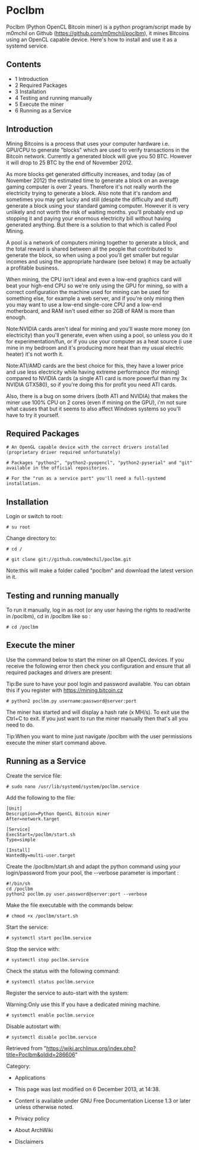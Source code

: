 Poclbm
======

Poclbm (Python OpenCL Bitcoin miner) is a python program/script made by
m0mchil on Github (https://github.com/m0mchil/poclbm), it mines Bitcoins
using an OpenCL capable device. Here's how to install and use it as a
systemd service.

Contents
--------

-   1 Introduction
-   2 Required Packages
-   3 Installation
-   4 Testing and running manually
-   5 Execute the miner
-   6 Running as a Service

Introduction
------------

Mining Bitcoins is a process that uses your computer hardware i.e.
GPU/CPU to generate "blocks" which are used to verify transactions in
the Bitcoin network. Currently a generated block will give you 50 BTC.
However it will drop to 25 BTC by the end of November 2012.

As more blocks get generated difficulty increases, and today (as of
November 2012) the estimated time to generate a block on an average
gaming computer is over 2 years. Therefore it's not really worth the
electricity trying to generate a block. Also note that it's random and
sometimes you may get lucky and still (despite the difficulty and stuff)
generate a block using your standard gaming computer. However it is very
unlikely and not worth the risk of waiting months. you'll probably end
up stopping it and paying your enormous electricity bill without having
generated anything. But there is a solution to that which is called Pool
Mining.

A pool is a network of computers mining together to generate a block,
and the total reward is shared between all the people that contributed
to generate the block, so when using a pool you'll get smaller but
regular incomes and using the appropriate hardware (see below) it may be
actually a profitable business.

When mining, the CPU isn't ideal and even a low-end graphics card will
beat your high-end CPU so we're only using the GPU for mining, so with a
correct configuration the machine used for mining can be used for
something else, for example a web server, and if you're only mining then
you may want to use a low-end single-core CPU and a low-end motherboard,
and RAM isn't used either so 2GB of RAM is more than enough.

Note:NVIDIA cards aren't ideal for mining and you'll waste more money
(on electricity) than you'll generate, even when using a pool, so unless
you do it for experimentation/fun, or if you use your computer as a heat
source (i use mine in my bedroom and it's producing more heat than my
usual electric heater) it's not worth it.

Note:ATI/AMD cards are the best choice for this, they have a lower price
and use less electricity while having extreme performance (for mining)
compared to NVIDIA cards (a single ATI card is more powerful than my 3x
NVIDIA GTX580), so if you're doing this for profit you need ATI cards.

Also, there is a bug on some drivers (both ATI and NVIDIA) that makes
the miner use 100% CPU on 2 cores (even if mining on the GPU), i'm not
sure what causes that but it seems to also affect Windows systems so
you'll have to try it yourself.

Required Packages
-----------------

    # An OpenGL capable device with the correct drivers installed (proprietary driver required unfortunately)

    # Packages "python2", "python2-pyopencl", "python2-pyserial" and "git" available in the official repositories.

    # For the "run as a service part" you'll need a full-systemd installation.

Installation
------------

Login or switch to root:

    # su root

Change directory to:

    # cd /

    # git clone git://github.com/m0mchil/poclbm.git

Note:this will make a folder called "poclbm" and download the latest
version in it.

Testing and running manually
----------------------------

To run it manually, log in as root (or any user having the rights to
read/write in /poclbm), cd in /poclbm like so :

    # cd /poclbm

Execute the miner
-----------------

Use the command below to start the miner on all OpenCL devices. If you
receive the following error then check you configuration and ensure that
all required packages and drivers are present:

Tip:Be sure to have your pool login and password available. You can
obtain this if you register with https://mining.bitcoin.cz

    # python2 poclbm.py username:password@server:port

The miner has started and will display a hash rate (x MH/s). To exit use
the Ctrl+C to exit. If you just want to run the miner manually then
that's all you need to do.

Tip:When you want to mine just navigate /poclbm with the user
permissions execute the miner start command above.

Running as a Service
--------------------

Create the service file:

    # sudo nano /usr/lib/systemd/system/poclbm.service

Add the following to the file:


    [Unit]
    Description=Python OpenCL Bitcoin miner
    After=network.target

    [Service]
    ExecStart=/poclbm/start.sh
    Type=simple

    [Install]
    WantedBy=multi-user.target

Create the /poclbm/start.sh and adapt the python command using your
login/password from your pool, the --verbose parameter is important :


    #!/bin/sh
    cd /poclbm
    python2 poclbm.py user.password@server:port --verbose

Make the file executable with the commands below:

    # chmod +x /poclbm/start.sh

Start the service:

    # systemctl start poclbm.service

Stop the service with:

    # systemctl stop poclbm.service

Check the status with the following command:

    # systemctl status poclbm.service

Register the service to auto-start with the system:

Warning:Only use this If you have a dedicated mining machine.

    # systemctl enable poclbm.service

Disable autostart with:

    # systemctl disable poclbm.service

Retrieved from
"https://wiki.archlinux.org/index.php?title=Poclbm&oldid=286606"

Category:

-   Applications

-   This page was last modified on 6 December 2013, at 14:38.
-   Content is available under GNU Free Documentation License 1.3 or
    later unless otherwise noted.
-   Privacy policy
-   About ArchWiki
-   Disclaimers
